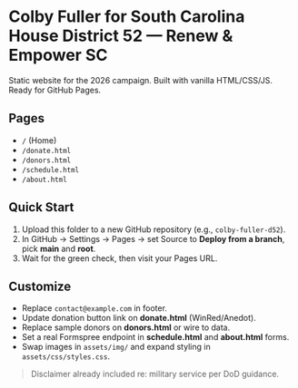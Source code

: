 # Colby Fuller for South Carolina House District 52 — Renew & Empower SC

Static website for the 2026 campaign. Built with vanilla HTML/CSS/JS. Ready for GitHub Pages.

## Pages
- `/` (Home)
- `/donate.html`
- `/donors.html`
- `/schedule.html`
- `/about.html`

## Quick Start
1. Upload this folder to a new GitHub repository (e.g., `colby-fuller-d52`).
2. In GitHub → Settings → Pages → set Source to **Deploy from a branch**, pick **main** and **root**.
3. Wait for the green check, then visit your Pages URL.

## Customize
- Replace `contact@example.com` in footer.
- Update donation button link on **donate.html** (WinRed/Anedot).
- Replace sample donors on **donors.html** or wire to data.
- Set a real Formspree endpoint in **schedule.html** and **about.html** forms.
- Swap images in `assets/img/` and expand styling in `assets/css/styles.css`.

> Disclaimer already included re: military service per DoD guidance.

